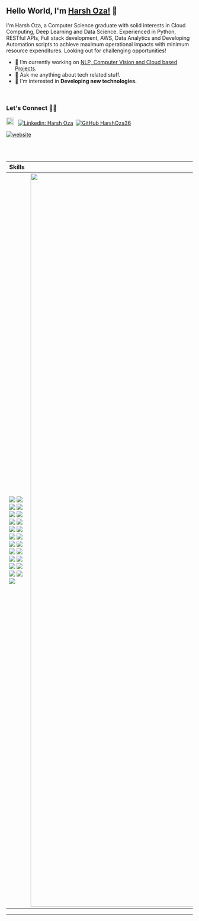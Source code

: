 ## Hello World, I'm [Harsh Oza!](https://github.com/HarshOza36) 👋

<!-- <p align="left"> <img src="https://komarev.com/ghpvc/?username=HarshOza36&label=Views&color=blue&style=plastic" alt="HarshOza36" /> </p> -->


I'm Harsh Oza, a Computer Science graduate with solid interests in Cloud Computing, Deep Learning and Data Science.
Experienced in Python, RESTful APIs, Full stack development, AWS, Data Analytics and Developing Automation scripts to achieve maximum operational impacts with minimum resource expenditures. Looking out for challenging opportunities!

- 🔭 I’m currently working on [NLP, Computer Vision and Cloud based Projects]().
- 💬 Ask me anything about tech related stuff.
- 💭 I'm interested in **Developing new technologies.**

<br>

### Let's Connect 🤝🤘

<a href="mailto:harshoza3636@gmail.com" target="_blank"><img src="https://cdn.cdnlogo.com/logos/g/24/gmail-icon.svg" alt="HarshOza36" height="20" width="20" /></a> &nbsp; [![Linkedin: Harsh Oza](https://img.shields.io/badge/-HarshOza-blue?style=flat-square&logo=Linkedin&logoColor=white&link=https://www.linkedin.com/in/harsh-oza-6b75a7171/)](https://www.linkedin.com/in/harsh-oza-6b75a7171/)&nbsp; [![GitHub HarshOza36](https://img.shields.io/github/followers/HarshOza36?label=follow&style=social)](https://github.com/HarshOza36)


[![website](https://img.shields.io/badge/PortfolioWebsite-harshoza-00f024?logo=safari)](https://harshoza36.github.io/hro-portfolio/)

<br/>
<br/>


|Skills|Github Stats|
|---|---|
|![](https://img.shields.io/badge/Code-Python-informational?style=flat&logo=Python&logoColor=white&color=2bbc8a) ![](https://img.shields.io/badge/Code-C-informational?style=flat&logo=c&logoColor=white&color=2bbc8a) ![](https://img.shields.io/badge/Code-C++-informational?style=flat&logo=c%2B%2B&logoColor=white&color=2bbc8a) ![](https://img.shields.io/badge/Code-JavaScript-informational?style=flat&logo=Javascript&logoColor=white&color=2bbc8a) ![](https://img.shields.io/badge/Code-PHP-informational?style=flat&logo=php&logoColor=white&color=2bbc8a) ![](https://img.shields.io/badge/Code-Java-informational?style=flat&logo=java&logoColor=white&color=2bbc8a) ![](https://img.shields.io/badge/Web-Flask-informational?style=flat&logo=flask&logoColor=white&color=2bbc8a) ![](https://img.shields.io/badge/Web-Node-informational?style=flat&logo=node.js&logoColor=white&color=2bbc8a) ![](https://img.shields.io/badge/Web-Express-informational?style=flat&logo=express&logoColor=white&color=2bbc8a) ![](https://img.shields.io/badge/Web-React-informational?style=flat&logo=react&logoColor=white&color=2bbc8a) ![](https://img.shields.io/badge/Web-Django-informational?style=flat&logo=django&logoColor=white&color=2bbc8a) ![](https://img.shields.io/badge/Web-Bootstrap-informational?style=flat&logo=bootstrap&logoColor=white&color=2bbc8a) ![](https://img.shields.io/badge/Database-MySQL-informational?style=flat&logo=mysql&logoColor=white&color=2bbc8a) ![](https://img.shields.io/badge/Database-MongoDB-informational?style=flat&logo=mongodb&logoColor=white&color=2bbc8a) ![](https://img.shields.io/badge/Database-Firebase-informational?style=flat&logo=firebase&logoColor=white&color=2bbc8a) ![](https://img.shields.io/badge/Database-SQLite-informational?style=flat&logo=sqlite&logoColor=white&color=2bbc8a) ![](https://img.shields.io/badge/Hosting-AWS-informational?style=flat&logo=amazon-aws&logoColor=white&color=2bbc8a) ![](https://img.shields.io/badge/Hosting-Docker-informational?style=flat&logo=docker&logoColor=white&color=2bbc8a) ![](https://img.shields.io/badge/Hosting-Heroku-informational?style=flat&logo=heroku&logoColor=white&color=2bbc8a) ![](https://img.shields.io/badge/Hosting-Nginx-informational?style=flat&logo=nginx&logoColor=white&color=2bbc8a) ![](https://img.shields.io/badge/Others-Ethereum-informational?style=flat&logo=Ethereum&logoColor=white&color=2bbc8a) ![](https://img.shields.io/badge/Others-IOT-informational?style=flat&logo=Raspberry-Pi&logoColor=white&color=2bbc8a) ![](https://img.shields.io/badge/Others-MarkDown-informational?style=flat&logo=markdown&logoColor=white&color=2bbc8a)|<img align='center' width='1975px' src='https://user-images.githubusercontent.com/42001739/89702663-2ab85500-d961-11ea-929d-c1fd798e71ae.png'></img>|


<!-- <div class="text-white bg-gray-dark mb-2">
<table class="text-white bg-gray-dark mb-2">
  <tr>
    <td><b style="font-size:30px">Skills</b></td>
    <td><b style="font-size:30px">Github Stats</b></td>
 </tr>
 <tr>
    <td>
       ### **Languages :**&nbsp;&nbsp;<img height="20" src="https://raw.githubusercontent.com/github/explore/80688e429a7d4ef2fca1e82350fe8e3517d3494d/topics/python/python.png" title='Python'>&nbsp;&nbsp;&nbsp;&nbsp;<img height="20" src="https://raw.githubusercontent.com/github/explore/80688e429a7d4ef2fca1e82350fe8e3517d3494d/topics/c/c.png" title='C'>&nbsp;&nbsp;&nbsp;&nbsp;<img height="20" src="https://raw.githubusercontent.com/github/explore/80688e429a7d4ef2fca1e82350fe8e3517d3494d/topics/cpp/cpp.png" title='C++'>&nbsp;&nbsp;&nbsp;&nbsp;<img height="20" src="https://raw.githubusercontent.com/github/explore/80688e429a7d4ef2fca1e82350fe8e3517d3494d/topics/javascript/javascript.png" title='javaScript'>&nbsp;&nbsp;&nbsp;&nbsp;<img height="20" src="https://raw.githubusercontent.com/github/explore/ccc16358ac4530c6a69b1b80c7223cd2744dea83/topics/php/php.png" title='PHP'>&nbsp;&nbsp;&nbsp;&nbsp;<img height="20" src="https://raw.githubusercontent.com/github/explore/80688e429a7d4ef2fca1e82350fe8e3517d3494d/topics/java/java.png" title='Java'>&nbsp;&nbsp;&nbsp;&nbsp;&nbsp;&nbsp;&nbsp;&nbsp;&nbsp;&nbsp;&nbsp;&nbsp;

### **Web Frameworks :**&nbsp;&nbsp;<img height="20" src="https://raw.githubusercontent.com/github/explore/80688e429a7d4ef2fca1e82350fe8e3517d3494d/topics/flask/flask.png" title='Flask'>&nbsp;&nbsp;&nbsp;&nbsp;<img height="20" src="https://raw.githubusercontent.com/github/explore/80688e429a7d4ef2fca1e82350fe8e3517d3494d/topics/nodejs/nodejs.png" title='Node.js'>&nbsp;&nbsp;&nbsp;&nbsp;<img height="20" src="https://raw.githubusercontent.com/github/explore/80688e429a7d4ef2fca1e82350fe8e3517d3494d/topics/express/express.png" title='Express.js'>&nbsp;&nbsp;&nbsp;&nbsp;<img height="20" src="https://raw.githubusercontent.com/github/explore/80688e429a7d4ef2fca1e82350fe8e3517d3494d/topics/django/django.png" title='Django'>&nbsp;&nbsp;&nbsp;&nbsp;<img height="20" src="https://raw.githubusercontent.com/github/explore/80688e429a7d4ef2fca1e82350fe8e3517d3494d/topics/react/react.png" title='React'>&nbsp;&nbsp;&nbsp;&nbsp;<img height="20" src="https://raw.githubusercontent.com/github/explore/80688e429a7d4ef2fca1e82350fe8e3517d3494d/topics/bootstrap/bootstrap.png" title='Bootstrap'>&nbsp;&nbsp;&nbsp;&nbsp;&nbsp;&nbsp;&nbsp;&nbsp;&nbsp;&nbsp;&nbsp;&nbsp;

### **Databases :**&nbsp;&nbsp;<img height="20" src="https://raw.githubusercontent.com/github/explore/80688e429a7d4ef2fca1e82350fe8e3517d3494d/topics/mysql/mysql.png" title='MySQL'>&nbsp;&nbsp;&nbsp;&nbsp;<img height="20" src="https://raw.githubusercontent.com/github/explore/80688e429a7d4ef2fca1e82350fe8e3517d3494d/topics/mongodb/mongodb.png" title='MongoDB'>&nbsp;&nbsp;&nbsp;&nbsp;<img height="20" src="https://avatars.githubusercontent.com/u/1335026?s=200&v=4" title='Firebase'>&nbsp;&nbsp;&nbsp;&nbsp;<img height="20" src="https://raw.githubusercontent.com/github/explore/2d218e3aa252dc90eef269b34eeec1fbd15dc07e/topics/sqlite/sqlite.png" title='SQLite'>&nbsp;&nbsp;&nbsp;&nbsp;&nbsp;&nbsp;&nbsp;&nbsp;&nbsp;&nbsp;&nbsp;&nbsp;

### **Deployments :**&nbsp;&nbsp;<img height="20" src="https://raw.githubusercontent.com/github/explore/fbceb94436312b6dacde68d122a5b9c7d11f9524/topics/aws/aws.png" title='AWS'>&nbsp;&nbsp;&nbsp;&nbsp;<img height="20" src="https://avatars3.githubusercontent.com/u/23211" title='Heroku'>&nbsp;&nbsp;&nbsp;&nbsp;<img height="20" src="https://raw.githubusercontent.com/github/explore/80688e429a7d4ef2fca1e82350fe8e3517d3494d/topics/docker/docker.png" title='Docker'>&nbsp;&nbsp;&nbsp;&nbsp;&nbsp;&nbsp;&nbsp;&nbsp;&nbsp;&nbsp;&nbsp;&nbsp;

### **Data Science :**&nbsp;&nbsp;<img height="20" src="https://raw.githubusercontent.com/github/explore/80688e429a7d4ef2fca1e82350fe8e3517d3494d/topics/tensorflow/tensorflow.png" title='Tensorflow'>&nbsp;&nbsp;&nbsp;&nbsp;<img height="20" src="https://avatars0.githubusercontent.com/u/20547620?s=200&v=4" title='fast.ai'>&nbsp;&nbsp;&nbsp;&nbsp;<img height="20" src="https://avatars0.githubusercontent.com/u/828667?s=200&v=4" title='Tableau'>&nbsp;&nbsp;&nbsp;&nbsp;<img height="20" src="https://raw.githubusercontent.com/github/explore/80688e429a7d4ef2fca1e82350fe8e3517d3494d/topics/scikit-learn/scikit-learn.png" title='Scikit'>&nbsp;&nbsp;&nbsp;&nbsp;&nbsp;&nbsp;&nbsp;&nbsp;&nbsp;&nbsp;&nbsp;&nbsp;

### **Other :**&nbsp;&nbsp;<img height="20" src="https://avatars1.githubusercontent.com/u/6250754?s=200&v=4" title='Ethereum'>&nbsp;&nbsp;&nbsp;&nbsp;<img height="20" src="https://avatars0.githubusercontent.com/u/36965711?s=200&v=4" title='Solidity'>&nbsp;&nbsp;&nbsp;&nbsp;<img height="20" src="https://raw.githubusercontent.com/github/explore/80688e429a7d4ef2fca1e82350fe8e3517d3494d/topics/raspberry-pi/raspberry-pi.png" title='RaspberryPi'>&nbsp;&nbsp;&nbsp;&nbsp;<img height="20" src="https://raw.githubusercontent.com/github/explore/80688e429a7d4ef2fca1e82350fe8e3517d3494d/topics/html/html.png" title='HTML'>&nbsp;&nbsp;&nbsp;&nbsp;<img height="20" src="https://raw.githubusercontent.com/github/explore/80688e429a7d4ef2fca1e82350fe8e3517d3494d/topics/css/css.png" title='CSS'>&nbsp;&nbsp;&nbsp;&nbsp;<img height="20" src="https://raw.githubusercontent.com/github/explore/80688e429a7d4ef2fca1e82350fe8e3517d3494d/topics/markdown/markdown.png" title='Markdown'>&nbsp;&nbsp;&nbsp;&nbsp;&nbsp;&nbsp;&nbsp;&nbsp;&nbsp;&nbsp;&nbsp;&nbsp; 
</td>
    <td>
    <img align='center' width='575px' src='https://user-images.githubusercontent.com/42001739/89702663-2ab85500-d961-11ea-929d-c1fd798e71ae.png'></img>
<!--   <a href="https://github.com/HarshOza36"> -->
<!--   <img align="center" src="https://github-readme-stats.vercel.app/api/top-langs/?username=HarshOza36&theme=dark&hide_langs_below=1" /> -->
<!--   <iframe width="600" height="600" src="https://ionicabizau.github.io/github-profile-languages/api.html?HarshOza36" frameborder="0"></iframe> -->
<!-- </a> -->
<!-- </td>
 </tr>
</table>
</div> -->

---
<!--
**HarshOza36/HarshOza36** is a ✨ _special_ ✨ repository because its `README.md` (this file) appears on your GitHub profile.

Here are some ideas to get you started:

- 🔭 I’m currently working on ...
- 🌱 I’m currently learning ...
- 👯 I’m looking to collaborate on ...
- 🤔 I’m looking for help with ...
- 💬 Ask me about ...
- 📫 How to reach me: ...
- 😄 Pronouns: ...
- ⚡ Fun fact: ...
-->
